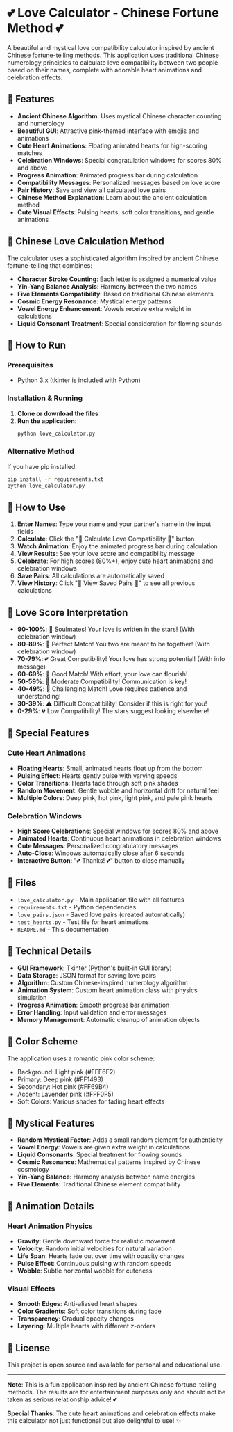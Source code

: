 # 💕 Love Calculator - Chinese Fortune Method 💕

A beautiful and mystical love compatibility calculator inspired by ancient Chinese fortune-telling methods. This application uses traditional Chinese numerology principles to calculate love compatibility between two people based on their names, complete with adorable heart animations and celebration effects.

## 🌟 Features

- **Ancient Chinese Algorithm**: Uses mystical Chinese character counting and numerology
- **Beautiful GUI**: Attractive pink-themed interface with emojis and animations
- **Cute Heart Animations**: Floating animated hearts for high-scoring matches
- **Celebration Windows**: Special congratulation windows for scores 80% and above
- **Progress Animation**: Animated progress bar during calculation
- **Compatibility Messages**: Personalized messages based on love score
- **Pair History**: Save and view all calculated love pairs
- **Chinese Method Explanation**: Learn about the ancient calculation method
- **Cute Visual Effects**: Pulsing hearts, soft color transitions, and gentle animations

## 🎨 Chinese Love Calculation Method

The calculator uses a sophisticated algorithm inspired by ancient Chinese fortune-telling that combines:

- **Character Stroke Counting**: Each letter is assigned a numerical value
- **Yin-Yang Balance Analysis**: Harmony between the two names
- **Five Elements Compatibility**: Based on traditional Chinese elements
- **Cosmic Energy Resonance**: Mystical energy patterns
- **Vowel Energy Enhancement**: Vowels receive extra weight in calculations
- **Liquid Consonant Treatment**: Special consideration for flowing sounds

## 🚀 How to Run

### Prerequisites
- Python 3.x (tkinter is included with Python)

### Installation & Running

1. **Clone or download the files**
2. **Run the application**:
   ```bash
   python love_calculator.py
   ```

### Alternative Method
If you have pip installed:
```bash
pip install -r requirements.txt
python love_calculator.py
```

## 📱 How to Use

1. **Enter Names**: Type your name and your partner's name in the input fields
2. **Calculate**: Click the "🔮 Calculate Love Compatibility 🔮" button
3. **Watch Animation**: Enjoy the animated progress bar during calculation
4. **View Results**: See your love score and compatibility message
5. **Celebrate**: For high scores (80%+), enjoy cute heart animations and celebration windows
6. **Save Pairs**: All calculations are automatically saved
7. **View History**: Click "💾 View Saved Pairs 💾" to see all previous calculations

## 💝 Love Score Interpretation

- **90-100%**: 🌟 Soulmates! Your love is written in the stars! (With celebration window)
- **80-89%**: 💖 Perfect Match! You two are meant to be together! (With celebration window)
- **70-79%**: 💕 Great Compatibility! Your love has strong potential! (With info message)
- **60-69%**: 💝 Good Match! With effort, your love can flourish!
- **50-59%**: 💭 Moderate Compatibility! Communication is key!
- **40-49%**: 🤔 Challenging Match! Love requires patience and understanding!
- **30-39%**: ⚠️ Difficult Compatibility! Consider if this is right for you!
- **0-29%**: 💔 Low Compatibility! The stars suggest looking elsewhere!

## 🎉 Special Features

### Cute Heart Animations
- **Floating Hearts**: Small, animated hearts float up from the bottom
- **Pulsing Effect**: Hearts gently pulse with varying speeds
- **Color Transitions**: Hearts fade through soft pink shades
- **Random Movement**: Gentle wobble and horizontal drift for natural feel
- **Multiple Colors**: Deep pink, hot pink, light pink, and pale pink hearts

### Celebration Windows
- **High Score Celebrations**: Special windows for scores 80% and above
- **Animated Hearts**: Continuous heart animations in celebration windows
- **Cute Messages**: Personalized congratulatory messages
- **Auto-Close**: Windows automatically close after 6 seconds
- **Interactive Button**: "💕 Thanks! 💕" button to close manually

## 📁 Files

- `love_calculator.py` - Main application file with all features
- `requirements.txt` - Python dependencies
- `love_pairs.json` - Saved love pairs (created automatically)
- `test_hearts.py` - Test file for heart animations
- `README.md` - This documentation

## 🎯 Technical Details

- **GUI Framework**: Tkinter (Python's built-in GUI library)
- **Data Storage**: JSON format for saving love pairs
- **Algorithm**: Custom Chinese-inspired numerology algorithm
- **Animation System**: Custom heart animation class with physics simulation
- **Progress Animation**: Smooth progress bar animation
- **Error Handling**: Input validation and error messages
- **Memory Management**: Automatic cleanup of animation objects

## 🌈 Color Scheme

The application uses a romantic pink color scheme:
- Background: Light pink (#FFE6F2)
- Primary: Deep pink (#FF1493)
- Secondary: Hot pink (#FF69B4)
- Accent: Lavender pink (#FFF0F5)
- Soft Colors: Various shades for fading heart effects

## 🔮 Mystical Features

- **Random Mystical Factor**: Adds a small random element for authenticity
- **Vowel Energy**: Vowels are given extra weight in calculations
- **Liquid Consonants**: Special treatment for flowing sounds
- **Cosmic Resonance**: Mathematical patterns inspired by Chinese cosmology
- **Yin-Yang Balance**: Harmony analysis between name energies
- **Five Elements**: Traditional Chinese element compatibility

## 🎨 Animation Details

### Heart Animation Physics
- **Gravity**: Gentle downward force for realistic movement
- **Velocity**: Random initial velocities for natural variation
- **Life Span**: Hearts fade out over time with opacity changes
- **Pulse Effect**: Continuous pulsing with random speeds
- **Wobble**: Subtle horizontal wobble for cuteness

### Visual Effects
- **Smooth Edges**: Anti-aliased heart shapes
- **Color Gradients**: Soft color transitions during fade
- **Transparency**: Gradual opacity changes
- **Layering**: Multiple hearts with different z-orders

## 📝 License

This project is open source and available for personal and educational use.

---

**Note**: This is a fun application inspired by ancient Chinese fortune-telling methods. The results are for entertainment purposes only and should not be taken as serious relationship advice! 💕

**Special Thanks**: The cute heart animations and celebration effects make this calculator not just functional but also delightful to use! ✨ 